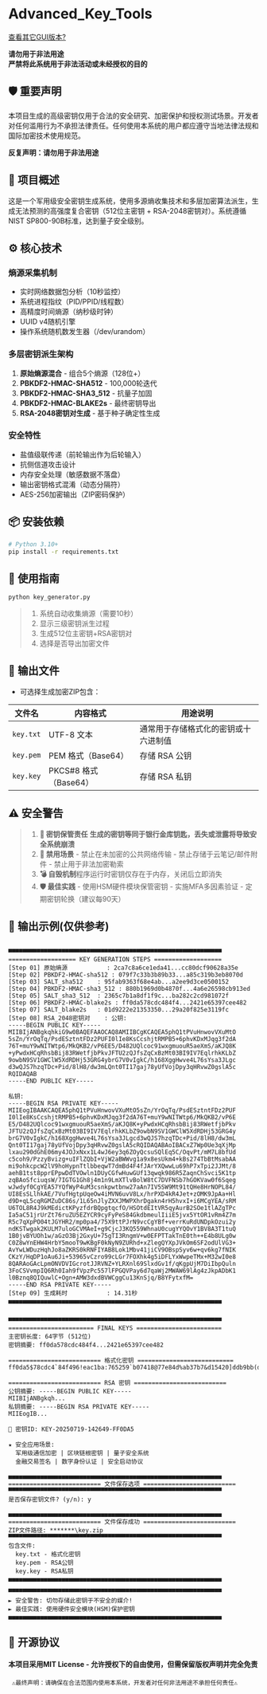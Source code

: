 # Advanced_Key_Tools

[查看其它GUI版本?](./)

**请勿用于非法用途**  
**严禁将此系统用于非法活动或未经授权的目的**

## 🛡️ 重要声明

本项目生成的高级密钥仅用于合法的安全研究、加密保护和授权测试场景。开发者对任何滥用行为不承担法律责任。任何使用本系统的用户都应遵守当地法律法规和国际加密技术使用规范。

**反复声明：请勿用于非法用途**

## 🌟 项目概述

这是一个军用级安全密钥生成系统，使用多源熵收集技术和多层加密算法派生，生成无法预测的高强度复合密钥（512位主密钥 + RSA-2048密钥对）。系统遵循NIST SP800-90B标准，达到量子安全级别。

## ⚙️ 核心技术

### 熵源采集机制
- 实时网络数据包分析（10秒监控）
- 系统进程指纹（PID/PPID/线程数）
- 高精度时间熵源（纳秒级时钟）
- UUID v4随机引擎
- 操作系统随机数发生器（/dev/urandom）

### 多层密钥派生架构
1. **原始熵源混合** - 组合5个熵源（128位+）
2. **PBKDF2-HMAC-SHA512** - 100,000轮迭代
3. **PBKDF2-HMAC-SHA3_512** - 抗量子加固
4. **PBKDF2-HMAC-BLAKE2s** - 最终密钥导出
5. **RSA-2048密钥对生成** - 基于种子确定性生成

### 安全特性
- 盐值级联传递（前轮输出作为后轮输入）
- 抗侧信道攻击设计
- 内存安全处理（敏感数据不落盘）
- 输出密钥格式混淆（动态分隔符）
- AES-256加密输出（ZIP密码保护）

## 📦 安装依赖

```bash
# Python 3.10+
pip install -r requirements.txt
```

## 🚀 使用指南

```bash
python key_generator.py
```
> 1. 系统自动收集熵源（需要10秒）
> 2. 显示三级密钥派生过程
> 3. 生成512位主密钥+RSA密钥对
> 4. 选择是否导出加密文件

## 📄 输出文件
* 可选择生成加密ZIP包含：

| 文件名     | 内容格式             | 用途说明                             |
|------------|----------------------|--------------------------------------|
| `key.txt`  | UTF-8 文本           | 通常用于存储格式化的密钥或十六进制值 |
| `key.pem`  | PEM 格式（Base64）   | 存储 RSA 公钥                        |
| `key.key`  | PKCS#8 格式（Base64）| 存储 RSA 私钥                        |

## ⚠️ 安全警告

 >1.  **🔐 密钥保管责任**
   **生成的密钥等同于银行金库钥匙，丢失或泄露将导致安全系统崩溃**
 >2.  **🚫 禁用场景**
    - 禁止在未加密的公共网络传输
    - 禁止存储于云笔记/邮件附件
    - 禁止用于非法加密勒索
 >3.  **💣 ​​自毁机制​**
     程序运行时密钥仅存在于内存，关闭后立即消失
 >4.  **🛡️ ​​最佳实践**
    - 使用HSM硬件模块保管密钥
    - 实施MFA多因素验证
    - 定期密钥轮换（建议每90天）
    
## 📜 输出示例(仅供参考)

```text

▀▀▀▀▀▀▀▀▀▀▀▀▀▀▀▀▀▀▀▀▀▀▀▀▀▀▀▀▀▀▀▀▀▀▀▀▀▀▀▀▀▀▀▀▀▀▀▀▀▀▀▀▀▀▀▀▀▀▀▀
=================== KEY GENERATION STEPS ===================
[Step 01] 原始熵源           : 2ca7c8a6ce1eda41...cc80dcf90628a35e
[Step 02] PBKDF2-HMAC-sha512 : 079f7c33b3b89b33...a85c319b3eb8070d
[Step 03] SALT_sha512    : 95fab9363f68e4ab...a2ee9d3ce0500152
[Step 04] PBKDF2-HMAC-sha3_512 : 880b1969d0b4870f...4a6e26598cb913ed
[Step 05] SALT_sha3_512  : 2365c7b1a8df1f9c...ba282c2cd981072f
[Step 06] PBKDF2-HMAC-blake2s : ff0da578cdc484f4...2421e65397cee482
[Step 07] SALT_blake2s   : 01d9222e21353350...29a20f825e3119fc
[Step 08] RSA_2048密钥对    : 公钥:
-----BEGIN PUBLIC KEY-----
MIIBIjANBgkqhkiG9w0BAQEFAAOCAQ8AMIIBCgKCAQEA5phQ1tPVuHnwovVXuMtO
5sZn/YrOqTq/PsdESztntFDz2PUFI0lIe8KsCcshjtRMPB5+6phvKDxMJqg3f2dA
76T+muY9wNITWtp6/MkQKB2/vP6EE5/D482UQlcoc91wxgmuouR5aeXmS/aKJQ8K
+yPwdxHCqRhsbBij83RWetfjbPkvJFTU2zQJfsZqCxBzMt03BI9IV7EqlrhkKLbZ
9owbN9SV1GWClW5XdRDHj53GRG4ybrG7V0vIgkC/h168XggHwve4L76sYsa3JLgc
d3wQJS7hzqTDc+Pid/8lH8/dw3mLQnt0TI17gaj78yUfVojDpy3qHRvwZ0gslA5c
RQIDAQAB
-----END PUBLIC KEY-----

私钥:
-----BEGIN RSA PRIVATE KEY-----
MIIEogIBAAKCAQEA5phQ1tPVuHnwovVXuMtO5sZn/YrOqTq/PsdESztntFDz2PUF
I0lIe8KsCcshjtRMPB5+6phvKDxMJqg3f2dA76T+muY9wNITWtp6/MkQKB2/vP6E
E5/D482UQlcoc91wxgmuouR5aeXmS/aKJQ8K+yPwdxHCqRhsbBij83RWetfjbPkv
JFTU2zQJfsZqCxBzMt03BI9IV7EqlrhkKLbZ9owbN9SV1GWClW5XdRDHj53GRG4y
brG7V0vIgkC/h168XggHwve4L76sYsa3JLgcd3wQJS7hzqTDc+Pid/8lH8/dw3mL
Qnt0TI17gaj78yUfVojDpy3qHRvwZ0gslA5cRQIDAQABAoIBACxZ7Wp0Ue3qXjMp
lxau290dGhE06my4JOJxNxx1L4wJ6ey3q6ZOyQcsuSQlEq5C/OqvPt/mM7L8bfUd
c5coh9/PzzyBvizg+uIFlZQbI+VjW2aBWWvg1a9x8esUkm4+kBs274TbBtMsabAA
mi9ohkcpcW2lV9hoHypnTtlbbeqwT7dmBd4F4fJArYXQwwLu69hP7xTpi2JJMt/8
aehB1tst8pprEPpwDdTVOwln1DUyCGfwHuwGUf13qwqk986R5ZaqnChSvci5K1tp
zqBAoSfciuqsW/7IGTG1Gh8j4m1n9LmXTlvBolW8tC7DVFNSb7hGOKVaw0f6Sqeg
wJwdyf0CgYEA57YQfWyP4uM3csnkpwtbnw27aAn7IV5SW9Mt91tQHe8HrNOPL84/
UI8EsSLlhkAE/7VufHgtpUqeOw4iMVN6uvV8Lx/hrPXD4kR4Jet+zOMK9JpAa+Hl
d9D+qL5cqRGMZuDC86s/1L65nJlyZXXJMWPXhrDgakn4rH5hvxI+i6MCgYEA/sRM
U6TOL8R4J9kMEdictKPyzfdrBQpgtqcfO/HSOtdEItVR5qyAurB2SOe1tlAZgTPc
Ia5aC51jrUrZt76ruZU5EZYCR9cyFyPeS84GkdbmeulIiiE5jvx5YtOR1vRm4Z7m
R5c7qXpPO04tJGYHR2/mp0pa4/75X9ttPJrN9vcCgYBf+verrKuRdUNDpkOzui2y
ndKSTwgak2KULM7uloGCVMAeI+g9CjcJ3KQ559WhnaU0cugYYQOvY1BV8A3T1tuQ
1B0jvBYUOh1w/aGzO3Bj2GxyU+75gTI3RngmV+w0EFPTTakTnE0th++E4b8ULg0w
C0Z8wYnEHW4HrbY5mooT9wKBgF0kNyN9ZURhd+xZlegQYXpJVkOm6SF2odUlVG3+
AvYwLWDuzHqhJo8aZKRS0kRNFIYAB8Lok1Mbv41jiCV9OBspSyv6w+qv6kg7fNIK
CKzY/HqDP1oAu6Ji+53965vCzro99cLGr7FOXhk4g5iDFLYxWwpeTMx+M32wI0e8
8QARAoGAcLpmONVDVIGcrotJJRVNZ+YLRXnl69SlxdGv1f/qKgpUjM7DiIbpQuln
3FoCSVvmpIQ6Rh0Iah9fVpzPc557lFPGQVPay6d7qaWj2MWAW69lAg4zJkpADbK1
l0Bznq8QIQuwlC+Ogn+AMW3dxdBVWCggCu13KnSjq/B8YFytxfM=
-----END RSA PRIVATE KEY-----
[Step 09] 生成耗时           : 14.31秒
▄▄▄▄▄▄▄▄▄▄▄▄▄▄▄▄▄▄▄▄▄▄▄▄▄▄▄▄▄▄▄▄▄▄▄▄▄▄▄▄▄▄▄▄▄▄▄▄▄▄▄▄▄▄▄▄▄▄▄▄


▀▀▀▀▀▀▀▀▀▀▀▀▀▀▀▀▀▀▀▀▀▀▀▀▀▀▀▀▀▀▀▀▀▀▀▀▀▀▀▀▀▀▀▀▀▀▀▀▀▀▀▀▀▀▀▀▀▀▀▀
======================== FINAL KEYS ========================
主密钥长度: 64字节 (512位)
密钥摘要: ff0da578cdc484f4...2421e65397cee482

========================== 格式化密钥 ===========================
ff0da5$78cdc4`84f496!eac1ba:765259`b07418@77e84d%ab37b7&d15420]ddb9bb(d00ce6<f53b45)7d9e2d%648625:fed91f(e549ba>a3e584}711d43^248024=21e653_97cee4!82

========================== RSA 密钥 ==========================
公钥摘要: -----BEGIN PUBLIC KEY-----
MIIBIjANBgkqh...
私钥摘要: -----BEGIN RSA PRIVATE KEY-----
MIIEogIB...

🔑 密钥ID: KEY-20250719-142649-FF0DA5

★ 安全应用场景:
  军用级通信加密 | 区块链根密钥 | 量子安全系统
  金融交易签名 | 数字身份认证 | 安全启动协议

▄▄▄▄▄▄▄▄▄▄▄▄▄▄▄▄▄▄▄▄▄▄▄▄▄▄▄▄▄▄▄▄▄▄▄▄▄▄▄▄▄▄▄▄▄▄▄▄▄▄▄▄▄▄▄▄▄▄▄▄
========================== 文件保存选项 ==========================
▀▀▀▀▀▀▀▀▀▀▀▀▀▀▀▀▀▀▀▀▀▀▀▀▀▀▀▀▀▀▀▀▀▀▀▀▀▀▀▀▀▀▀▀▀▀▀▀▀▀▀▀▀▀▀▀▀▀▀▀
是否保存密钥文件? (y/n): y

▄▄▄▄▄▄▄▄▄▄▄▄▄▄▄▄▄▄▄▄▄▄▄▄▄▄▄▄▄▄▄▄▄▄▄▄▄▄▄▄▄▄▄▄▄▄▄▄▄▄▄▄▄▄▄▄▄▄▄▄
========================== 文件保存成功 ==========================
ZIP文件路径: *******\key.zip
▀▀▀▀▀▀▀▀▀▀▀▀▀▀▀▀▀▀▀▀▀▀▀▀▀▀▀▀▀▀▀▀▀▀▀▀▀▀▀▀▀▀▀▀▀▀▀▀▀▀▀▀▀▀▀▀▀▀▀▀
包含文件:
  key.txt - 格式化密钥
  key.pem - RSA公钥
  key.key - RSA私钥
▄▄▄▄▄▄▄▄▄▄▄▄▄▄▄▄▄▄▄▄▄▄▄▄▄▄▄▄▄▄▄▄▄▄▄▄▄▄▄▄▄▄▄▄▄▄▄▄▄▄▄▄▄▄▄▄▄▄▄▄

▀▀▀▀▀▀▀▀▀▀▀▀▀▀▀▀▀▀▀▀▀▀▀▀▀▀▀▀▀▀▀▀▀▀▀▀▀▀▀▀▀▀▀▀▀▀▀▀▀▀▀▀▀▀▀▀▀▀▀▀
► 安全警告: 切勿存储此密钥于不安全的媒介!
► 最佳实践: 使用硬件安全模块(HSM)保护密钥
▄▄▄▄▄▄▄▄▄▄▄▄▄▄▄▄▄▄▄▄▄▄▄▄▄▄▄▄▄▄▄▄▄▄▄▄▄▄▄▄▄▄▄▄▄▄▄▄▄▄▄▄▄▄▄▄▄▄▄▄

```
## 📜 开源协议
#### 本项目采用 ​​MIT License​​ - 允许授权下的自由使用，但需保留版权声明并完全免责

```test
 ⚠️最终声明：请确保在合法范围内使用本系统，开发者对任何非法用途不承担任何责任⚠️
```
